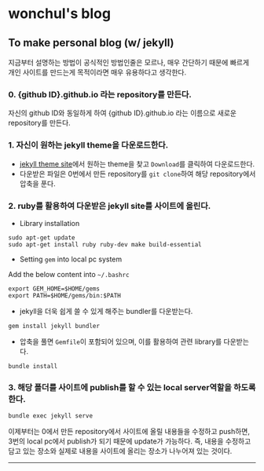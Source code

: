 # wonchul's blog

## To make personal blog (w/ jekyll)

지금부터 설명하는 방법이 공식적인 방법인줄은 모르나, 매우 간단하기 때문에 빠르게 개인 사이트를 만드는게 목적이라면 매우 유용하다고 생각한다.


### 0. {github ID}.github.io 라는 repository를 만든다.

자신의 github ID와 동일하게 하여 {github ID}.github.io 라는 이름으로 새로운 repository를 만든다.


### 1. 자신이 원하는 jekyll theme을 다운로드한다.

* [jekyll theme site](http://jekyllthemes.org/)에서 원하는 theme을 찾고 `Download`를 클릭하여 다운로드한다. 
* 다운받은 파일은 0번에서 만든 repository를 `git clone`하여 해당 repository에서 압축을 푼다.


### 2. ruby를 활용하여 다운받은 jekyll site를 사이트에 올린다. 

* Library installation
```
sudo apt-get update
sudo apt-get install ruby ruby-dev make build-essential
```

*  Setting `gem` into local pc system
  
Add the below content into `~/.bashrc`
```
export GEM_HOME=$HOME/gems
export PATH=$HOME/gems/bin:$PATH
```

* jekyll을 더욱 쉽게 쓸 수 있게 해주는 bundler를 다운받는다.
```
gem install jekyll bundler
```

* 압축을 풀면 `Gemfile`이 포함되어 있으며, 이를 활용하여 관련 library를 다운받는다.
```
bundle install
``` 

### 3. 해당 폴더를 사이트에 publish를 할 수 있는 local server역할을 하도록 한다.
```
bundle exec jekyll serve
```

이제부터는 0에서 만든 repository에서 사이트에 올릴 내용들을 수정하고 push하면, 3번의 local pc에서 publish가 되기 때문에 update가 가능하다. 즉, 내용을 수정하고 담고 있는 장소와 실제로 내용을 사이트에 올리는 장소가 나누어져 있는 것이다. 


----------------------------------------------------------------------------------------------------------------
